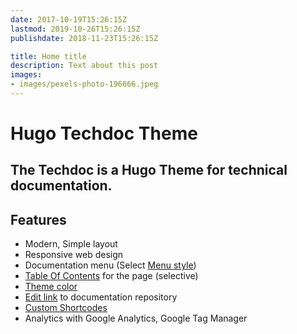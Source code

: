 ```yaml
---
date: 2017-10-19T15:26:15Z
lastmod: 2019-10-26T15:26:15Z
publishdate: 2018-11-23T15:26:15Z

title: Home title
description: Text about this post
images:
- images/pexels-photo-196666.jpeg
---
```


# Hugo Techdoc Theme

## The Techdoc is a Hugo Theme for technical documentation.

## Features

* Modern, Simple layout
* Responsive web design
* Documentation menu (Select [Menu style](getting-started/screenshot/#menu-style))
* [Table Of Contents](sample/table-of-contents/) for the page (selective)
* [Theme color](getting-started/screenshot/#theme-color)
* [Edit link](getting-started/screenshot/#edit-link) to documentation repository
* [Custom Shortcodes](sample/custom-shortcodes/)
* Analytics with Google Analytics, Google Tag Manager
